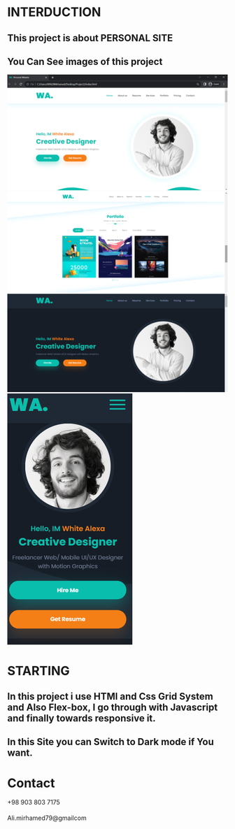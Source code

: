 # INTERDUCTION
## This project is about PERSONAL SITE
## You Can See images of this project
![1st pic](SITE's%20Pictures/Screenshot%20(47).png "CAMPING SITE")
![2nd pic](SITE's%20Pictures/Screenshot%20(48).png "CAMPING SITE")
![3rd pic](SITE's%20Pictures/Screenshot%20(49).png "CAMPING SITE")
![4th pic](SITE's%20Pictures/Screenshot%20(50).png "CAMPING SITE")

# STARTING
## In this project i use HTMl and Css Grid System and Also Flex-box, I go through with Javascript and finally towards responsive it.
## In this Site you can Switch to Dark mode if You want. 


# Contact
 <a style=" display: block; text-decoration: none; margin: 1px  auto;" href="tel:+98 903 803 7175">+98 903 803 7175</a> <br>
 <a style=" display: block; text-decoration: none; margin: 1px  auto;" href="mailto:Ali.mirhamed79@gmail.com">Ali.mirhamed79@gmailcom</a>